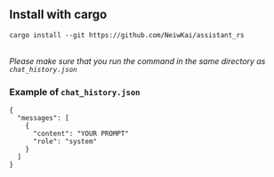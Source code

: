 ## Install with cargo </br>
`cargo install --git https://github.com/NeiwKai/assistant_rs` </br></br>

*Please make sure that you run the command in the same directory as `chat_history.json`* </br>

### Example of `chat_history.json` </br>
```
{
  "messages": [
    {
      "content": "YOUR PROMPT"
      "role": "system"
    }
  ]
}
```
